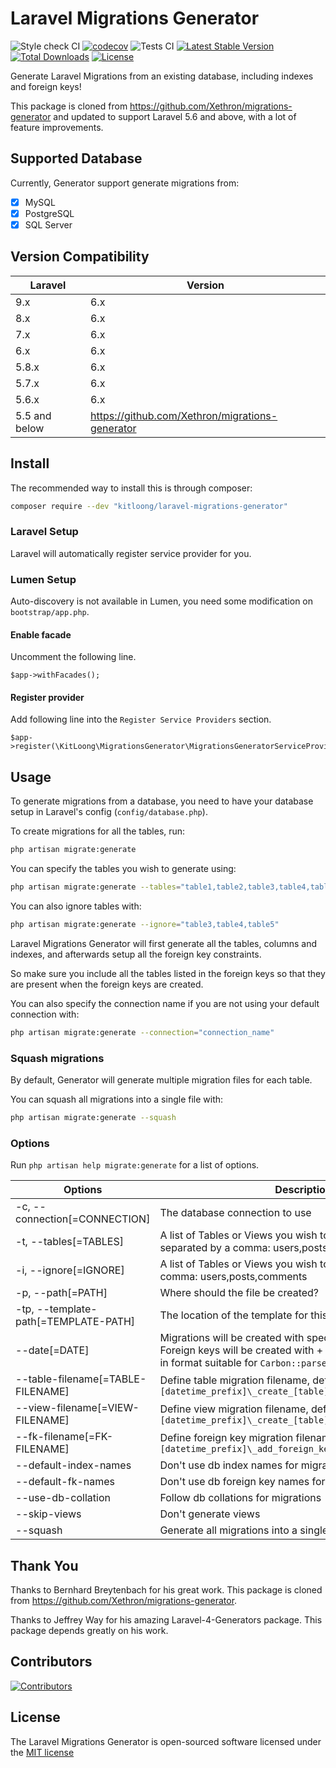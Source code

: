 # Laravel Migrations Generator

![Style check CI](https://github.com/kitloong/laravel-migrations-generator/actions/workflows/check.yml/badge.svg?branch=6.x)
[![codecov](https://codecov.io/gh/kitloong/laravel-migrations-generator/branch/6.x/graph/badge.svg?token=U6ZRDPY6QZ)](https://codecov.io/gh/kitloong/laravel-migrations-generator)
![Tests CI](https://github.com/kitloong/laravel-migrations-generator/actions/workflows/tests.yml/badge.svg?branch=6.x)
[![Latest Stable Version](https://poser.pugx.org/kitloong/laravel-migrations-generator/v/stable.png)](https://packagist.org/packages/kitloong/laravel-migrations-generator)
[![Total Downloads](http://poser.pugx.org/kitloong/laravel-migrations-generator/downloads)](https://packagist.org/packages/kitloong/laravel-migrations-generator)
[![License](https://poser.pugx.org/kitloong/laravel-migrations-generator/license.png)](https://packagist.org/packages/kitloong/laravel-migrations-generator)

Generate Laravel Migrations from an existing database, including indexes and foreign keys!

This package is cloned from https://github.com/Xethron/migrations-generator and updated to support Laravel 5.6 and above, with a lot of feature improvements.

## Supported Database

Currently, Generator support generate migrations from:

- [x] MySQL
- [x] PostgreSQL
- [x] SQL Server

## Version Compatibility

|Laravel|Version|
|---|---|
|9.x|6.x|
|8.x|6.x|
|7.x|6.x|
|6.x|6.x|
|5.8.x|6.x|
|5.7.x|6.x|
|5.6.x|6.x|
|5.5 and below|https://github.com/Xethron/migrations-generator|

## Install

The recommended way to install this is through composer:

```bash
composer require --dev "kitloong/laravel-migrations-generator"
```

### Laravel Setup

Laravel will automatically register service provider for you.

### Lumen Setup

Auto-discovery is not available in Lumen, you need some modification on `bootstrap/app.php`.

#### Enable facade

Uncomment the following line.

```
$app->withFacades();
```

#### Register provider

Add following line into the `Register Service Providers` section.

```
$app->register(\KitLoong\MigrationsGenerator\MigrationsGeneratorServiceProvider::class);
```

## Usage

To generate migrations from a database, you need to have your database setup in Laravel's config (`config/database.php`).

To create migrations for all the tables, run:

```bash
php artisan migrate:generate
```

You can specify the tables you wish to generate using:

```bash
php artisan migrate:generate --tables="table1,table2,table3,table4,table5"
```

You can also ignore tables with:

```bash
php artisan migrate:generate --ignore="table3,table4,table5"
```

Laravel Migrations Generator will first generate all the tables, columns and indexes, and afterwards setup all the foreign key constraints.

So make sure you include all the tables listed in the foreign keys so that they are present when the foreign keys are created.

You can also specify the connection name if you are not using your default connection with:

```bash
php artisan migrate:generate --connection="connection_name"
```

### Squash migrations

By default, Generator will generate multiple migration files for each table. 

You can squash all migrations into a single file with:

```bash
php artisan migrate:generate --squash
```

### Options

Run `php artisan help migrate:generate` for a list of options.

|Options|Description|
|---|---|
|-c, --connection[=CONNECTION]|The database connection to use|
|-t, --tables[=TABLES]|A list of Tables or Views you wish to Generate Migrations for separated by a comma: users,posts,comments|
|-i, --ignore[=IGNORE]|A list of Tables or Views you wish to ignore, separated by a comma: users,posts,comments|
|-p, --path[=PATH]|Where should the file be created?|
|-tp, --template-path[=TEMPLATE-PATH]|The location of the template for this generator|
|--date[=DATE]|Migrations will be created with specified date. Views and Foreign keys will be created with + 1 second. Date should be in format suitable for `Carbon::parse`|
|--table-filename[=TABLE-FILENAME]|Define table migration filename, default pattern: `[datetime_prefix]\_create_[table]_table.php`|
|--view-filename[=VIEW-FILENAME]|Define view migration filename, default pattern: `[datetime_prefix]\_create_[table]_view.php`|
|--fk-filename[=FK-FILENAME]|Define foreign key migration filename, default pattern: `[datetime_prefix]\_add_foreign_keys_to_[table]_table.php`|
|--default-index-names|Don\'t use db index names for migrations|
|--default-fk-names|Don\'t use db foreign key names for migrations|
|--use-db-collation|Follow db collations for migrations|
|--skip-views|Don\'t generate views|
|--squash|Generate all migrations into a single file|

## Thank You

Thanks to Bernhard Breytenbach for his great work. This package is cloned from https://github.com/Xethron/migrations-generator.

Thanks to Jeffrey Way for his amazing Laravel-4-Generators package. This package depends greatly on his work.

## Contributors

[![Contributors](https://contrib.rocks/image?repo=kitloong/laravel-migrations-generator)](https://github.com/kitloong/laravel-migrations-generator/graphs/contributors)

## License

The Laravel Migrations Generator is open-sourced software licensed under the [MIT license](http://opensource.org/licenses/MIT)

